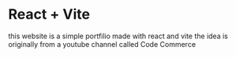 # React + Vite

this website is a simple portfilio made with react and vite 
the idea is originally from a youtube channel called Code Commerce
